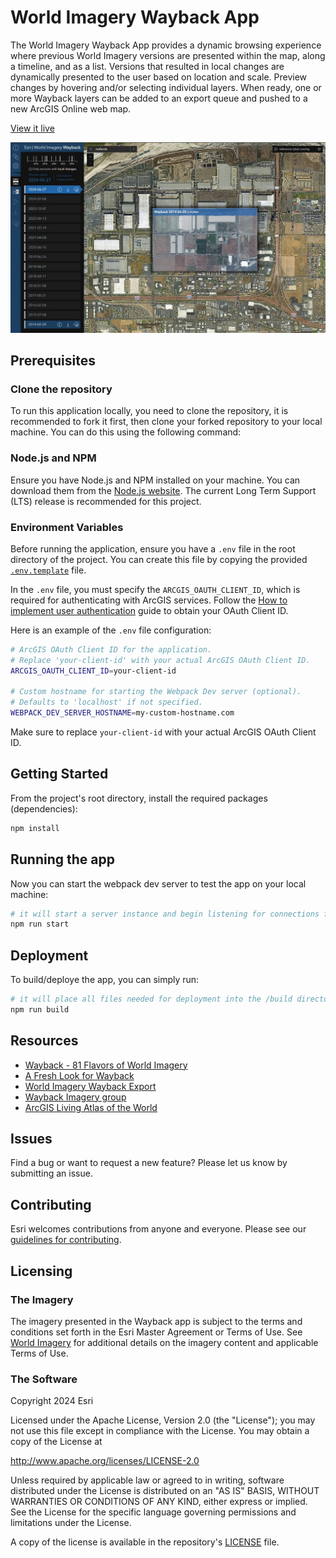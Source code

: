 # World Imagery Wayback App
The World Imagery Wayback App provides a dynamic browsing experience where previous World Imagery versions are presented within the map, along a timeline, and as a list. Versions that resulted in local changes are dynamically presented to the user based on location and scale. Preview changes by hovering and/or selecting individual layers. When ready, one or more Wayback layers can be added to an export queue and pushed to a new ArcGIS Online web map.

[View it live](https://livingatlas.arcgis.com/wayback/)

![App](./public/screenshot.jpg)

## Prerequisites

### Clone the repository
To run this application locally, you need to clone the repository, it is recommended to fork it first, then clone your forked repository to your local machine. You can do this using the following command:

### Node.js and NPM
Ensure you have Node.js and NPM installed on your machine. You can download them from the [Node.js website](https://nodejs.org/en/). The current Long Term Support (LTS) release is recommended for this project.

### Environment Variables
Before running the application, ensure you have a `.env` file in the root directory of the project. You can create this file by copying the provided [`.env.template`](./.env.template) file.

In the `.env` file, you must specify the `ARCGIS_OAUTH_CLIENT_ID`, which is required for authenticating with ArcGIS services. Follow the [How to implement user authentication](https://developers.arcgis.com/documentation/security-and-authentication/user-authentication/how-to-implement-user-authentication/) guide to obtain your OAuth Client ID.

Here is an example of the `.env` file configuration:

```sh
# ArcGIS OAuth Client ID for the application.
# Replace 'your-client-id' with your actual ArcGIS OAuth Client ID.
ARCGIS_OAUTH_CLIENT_ID=your-client-id

# Custom hostname for starting the Webpack Dev server (optional).
# Defaults to 'localhost' if not specified.
WEBPACK_DEV_SERVER_HOSTNAME=my-custom-hostname.com
```

Make sure to replace `your-client-id` with your actual ArcGIS OAuth Client ID.

## Getting Started 

From the project's root directory, install the required packages (dependencies):

```sh
npm install
```

## Running the app 
Now you can start the webpack dev server to test the app on your local machine:

```sh
# it will start a server instance and begin listening for connections from localhost on port 8080
npm run start
```

## Deployment
To build/deploye the app, you can simply run:

```sh
# it will place all files needed for deployment into the /build directory 
npm run build
```

## Resources
- [Wayback - 81 Flavors of World Imagery](https://www.esri.com/arcgis-blog/products/arcgis-living-atlas/imagery/wayback-81-flavors-of-world-imagery/)
- [A Fresh Look for Wayback](https://www.esri.com/arcgis-blog/products/arcgis-living-atlas/imagery/a-fresh-look-for-wayback/)
- [World Imagery Wayback Export](https://www.esri.com/arcgis-blog/products/arcgis-living-atlas/imagery/wayback-export/)
- [Wayback Imagery group](http://esri.maps.arcgis.com/home/group.html?id=0f3189e1d1414edfad860b697b7d8311&start=1&view=list#content)
- [ArcGIS Living Atlas of the World](https://livingatlas.arcgis.com/en/browse/#d=2&categories=Imagery:1111)

## Issues

Find a bug or want to request a new feature?  Please let us know by submitting an issue.

## Contributing

Esri welcomes contributions from anyone and everyone. Please see our [guidelines for contributing](https://github.com/esri/contributing).

## Licensing

### The Imagery

The imagery presented in the Wayback app is subject to the terms and conditions set forth in the Esri Master Agreement or Terms of Use.  See [World Imagery](https://www.arcgis.com/home/item.html?id=10df2279f9684e4a9f6a7f08febac2a9) for additional details on the imagery content and applicable Terms of Use.

### The Software

Copyright 2024 Esri

Licensed under the Apache License, Version 2.0 (the "License");
you may not use this file except in compliance with the License.
You may obtain a copy of the License at

   http://www.apache.org/licenses/LICENSE-2.0

Unless required by applicable law or agreed to in writing, software
distributed under the License is distributed on an "AS IS" BASIS,
WITHOUT WARRANTIES OR CONDITIONS OF ANY KIND, either express or implied.
See the License for the specific language governing permissions and
limitations under the License.

A copy of the license is available in the repository's [LICENSE](LICENSE) file.
